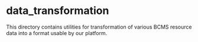 # data_transformation

This directory contains utilities for transformation of various BCMS resource data into a format usable by our platform.
